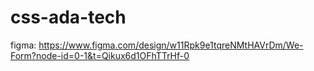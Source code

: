 # css-ada-tech

figma: https://www.figma.com/design/w11Rpk9e1tqreNMtHAVrDm/We-Form?node-id=0-1&t=Qikux6d1OFhTTrHf-0
